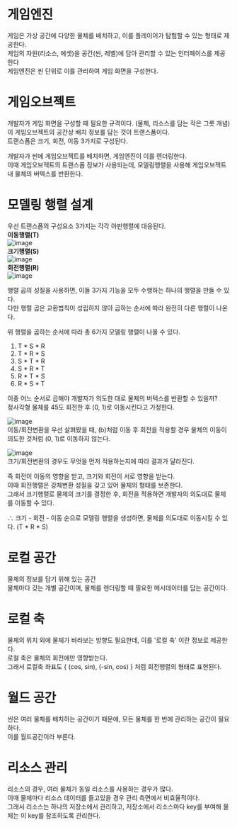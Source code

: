 # 게임엔진
게임은 가상 공간에 다양한 물체를 배치하고, 이를 플레이어가 탐험할 수 있는 형태로 제공한다.  
게임의 자원(리소스, 에셋)을 공간(씬, 레벨)에 담아 관리할 수 있는 인터페이스를 제공한다  
게임엔진은 씬 단위로 이를 관리하여 게임 화면을 구성한다.  

# 게임오브젝트
개발자가 게임 화면을 구성할 때 필요한 규격이다. (물체, 리소스를 담는 작은 그릇 개념)  
이 게임오브젝트의 공간상 배치 정보를 담는 것이 트랜스폼이다.  
트랜스폼은 크기, 회전, 이동 3가지로 구성된다.  

개발자가 씬에 게임오브젝트를 배치하면, 게임엔진이 이를 렌더링한다.  
이때 게임오브젝트의 트랜스폼 정보가 사용되는데, 모델링행렬을 사용해 게임오브젝트 내 물체의 버텍스를 반환한다.  

# 모델링 행렬 설계
우선 트랜스폼의 구성요소 3가지는 각각 아핀행렬에 대응된다.  
**이동행렬(T)**  
![image](https://github.com/yooonmyong/SK_Study/assets/40621689/41da106e-83f8-4624-afc6-701fff51ff86)  
**크기행렬(S)**  
![image](https://github.com/yooonmyong/SK_Study/assets/40621689/7c95b44c-4b6c-494e-9e08-08157e0a7347)  
**회전행렬(R)**  
![image](https://github.com/yooonmyong/SK_Study/assets/40621689/ef934370-3161-46a7-b3d8-23c76835bed2)  

행렬 곱의 성질을 사용하면, 이들 3가지 기능을 모두 수행하는 하나의 행렬을 만들 수 있다.  
다만 행렬 곱은 교환법칙이 성립하지 않아 곱하는 순서에 따라 완전히 다른 행렬이 나온다.  

위 행렬을 곱하는 순서에 따라 총 6가지 모델링 행렬이 나올 수 있다.  
1. T * S * R
2. T * R * S
3. S * T * R
4. S * R * T
5. R * T * S
6. R * S * T

이중 어느 순서로 곱해야 개발자가 의도한 대로 물체의 버텍스를 반환할 수 있을까?  
정사각형 물체를 45도 회전한 후 (0, 1)로 이동시킨다고 가정한다.  

![image](https://github.com/yooonmyong/SK_Study/assets/40621689/d48e9e08-d9f3-47fc-9382-18b4942faaae)  
이동/회전변환을 우선 살펴봤을 때, (b)처럼 이동 후 회전을 적용할 경우 물체의 이동이 의도한 것처럼 (0, 1)로 이동하지 않는다.  

![image](https://github.com/yooonmyong/SK_Study/assets/40621689/4e9a902b-0a23-47a4-8154-017d374f81cb)  
크기/회전변환의 경우도 무엇을 먼저 적용하는지에 따라 결과가 달라진다.  

즉 회전이 이동의 영향을 받고, 크기와 회전이 서로 영향을 받는다.  
이때 회전행렬은 강체변환 성질을 갖고 있어 물체의 형태를 보존한다.  
그래서 크기행렬로 물체의 크기를 결정한 후, 회전을 적용하면 개발자의 의도대로 물체를 이동할 수 있다.  

∴ 크기 - 회전 - 이동 순으로 모델링 행렬을 생성하면, 물체를 의도대로 이동시킬 수 있다. (T * R * S)  

# 로컬 공간
물체의 정보를 담기 위해 있는 공간  
물체마다 갖는 개별 공간이며, 물체를 렌더링할 때 필요한 메시데이터를 담는 공간이다.  

# 로컬 축
물체의 위치 외에 물체가 바라보는 방향도 필요한데, 이를 '로컬 축' 이란 정보로 제공한다.  
로컬 축은 물체의 회전에만 영향받는다.  
그래서 로컬축 좌표도 { (cos, sin), (-sin, cos) } 처럼 회전행렬의 형태로 표현된다.  

# 월드 공간
씬은 여러 물체를 배치하는 공간이기 때문에, 모든 물체를 한 번에 관리하는 공간이 필요하다.  
이를 월드공간이라 부른다.  

# 리소스 관리
리소스의 경우, 여러 물체가 동일 리소스를 사용하는 경우가 많다.  
이때 물체마다 리소스 데이터를 들고있을 경우 관리 측면에서 비효율적이다.  
그래서 리소스는 하나의 저장소에서 관리하고, 저장소에서 리소스마다 key를 부여해 물체는 이 key를 참조하도록 관리한다.  

